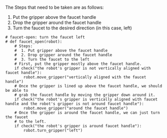 

The Steps that need to be taken are as follows:

1. Put the gripper above the faucet handle
2. Drop the gripper around the faucet handle 
3. Turn the faucet to the desired direction (in this case, left)

```
# faucet-open: turn the faucet left
# def faucet_open(robot):
    # Steps:
    #  1. Put gripper above the faucet handle
    #  2. Drop gripper around the faucet handle 
    #  3. Turn the faucet to the left
    # First, put the gripper mostly above the faucet handle.
    if check("the robot's gripper is not vertically aligned with faucet handle"):
        robot.move_gripper("vertically aligned with the faucet handle")
    # Once the gripper is lined up above the faucet handle, we should be able to
    # grab the faucet handle by moving the gripper down around it.
    if check("the robot's gripper is vertically aligned with faucet handle and the robot's gripper is not around faucet handle"):
        robot.move_gripper("around the faucet handle")
    # Once the gripper is around the faucet handle, we can just turn the faucet 
    # to the left.
    if check("the robot's gripper is around faucet handle"):
        robot.turn_gripper("left")
```
